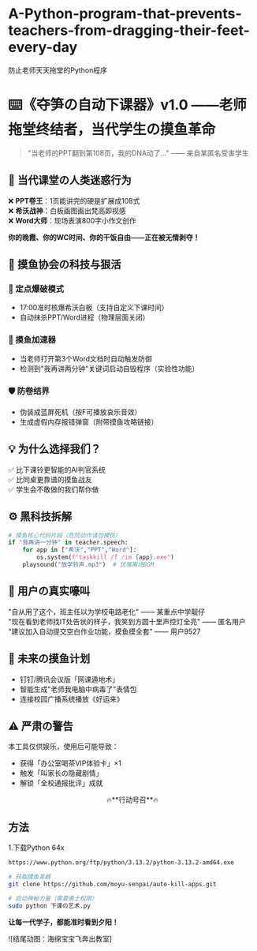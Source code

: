 # A-Python-program-that-prevents-teachers-from-dragging-their-feet-every-day
防止老师天天拖堂的Python程序
# ⌨️《夺笋の自动下课器》v1.0 ——老师拖堂终结者，当代学生の摸鱼革命  

> "当老师的PPT翻到第108页，我的DNA动了..."
>                                   —— 来自某匿名受害学生  
## 🤯 当代课堂の人类迷惑行为
❌ **PPT卷王**：1页能讲完的硬是扩展成108式  
❌ **希沃战神**：白板画图画出梵高即视感  
❌ **Word大师**：现场表演800字小作文创作  

**你的晚霞、你的WC时间、你的干饭自由——正在被无情剥夺！**  
## 🤖 摸鱼协会の科技与狠活
### 🔨 定点爆破模式  
- 17:00准时核爆希沃白板（支持自定义下课时间）  
- 自动抹杀PPT/Word进程（物理层面关闭）  
### 🚀 摸鱼加速器  
- 当老师打开第3个Word文档时自动触发防御  
- 检测到"我再讲两分钟"关键词启动自毁程序（实验性功能）  
### 🛡️ 防卷结界  
- 伪装成蓝屏死机（按F可播放哀乐音效）  
- 生成虚假内存报错弹窗（附带摸鱼攻略链接）  
## 💡 为什么选择我们？  
✅ 比下课铃更智能的AI判官系统  
✅ 比同桌更靠谱的摸鱼战友  
✅ 学生会不敢做的我们帮你做  

## ⚙️ 黑科技拆解  
```python
# 摸鱼核心代码片段（危险动作请勿模仿）
if "我再讲一分钟" in teacher.speech:
    for app in ["希沃","PPT","Word"]:
        os.system(f"taskkill /f /im {app}.exe")
    playsound("放学铃声.mp3")  # 优雅离场BGM
```

## 📢 用户の真实嚎叫  
"自从用了这个，班主任以为学校电路老化" —— 某重点中学靓仔  
"现在看到老师找IT处告状的样子，我笑到方圆十里声控灯全亮" —— 匿名用户  
"建议加入自动提交空白作业功能，摸鱼摸全套" —— 用户9527  
## 🚀 未来の摸鱼计划  
- 钉钉/腾讯会议版「网课遁地术」  
- 智能生成"老师我电脑中病毒了"表情包  
- 连接校园广播系统播放《好运来》  
## ⚠️ 严肃の警告  
本工具仅供娱乐，使用后可能导致：  
- 获得「办公室喝茶VIP体验卡」×1  
- 触发「叫家长の隐藏剧情」  
- 解锁「全校通报批评」成就  
<center>🔥**行动号召**🔥</center>  
 
 ## 方法
1.下载Python 64x
```bash
https://www.python.org/ftp/python/3.13.2/python-3.13.2-amd64.exe
```

```bash
# 获取摸鱼圣器
git clone https://github.com/moyu-senpai/auto-kill-apps.git

# 启动神秘力量（需要勇士权限）
sudo python 下课の艺术.py
```

**让每一代学子，都能准时看到夕阳！**  

![结尾动图：海绵宝宝飞奔出教室]
